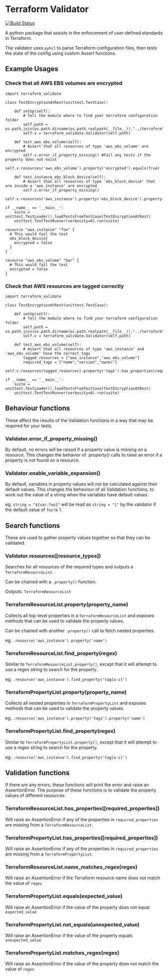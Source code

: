 # Terraform Validator

[![Build Status](https://travis-ci.org/elmundio87/terraform_validate.svg?branch=master)](https://travis-ci.org/elmundio87/terraform_valide)

A python package that assists in the enforcement of user-defined standards in Terraform.

The validator uses `pyhcl` to parse Terraform configuration files, then tests the state of the config using custom Assert functions.

## Example Usages

### Check that all AWS EBS volumes are encrypted


```
import terraform_validate

class TestEncryptionAtRest(unittest.TestCase):

    def setUp(self):
        # Tell the module where to find your terraform configuration folder
        self.path = os.path.join(os.path.dirname(os.path.realpath(__file__)),"../terraform")
        self.v = terraform_validate.Validator(self.path)

    def test_aws_ebs_volume(self):
        # Assert that all resources of type 'aws_ebs_volume' are encrypted
        self.v.error_if_property_missing() #Fail any tests if the property does not exist
        self.v.resources('aws_ebs_volume').property('encrypted').equals(True)

    def test_instance_ebs_block_device(self):
        # Assert that all resources of type 'ebs_block_device' that are inside a 'aws_instance' are encrypted
        self.v.error_if_property_missing()
        self.v.resources('aws_instance').property('ebs_block_device').property('encrypted').equals(True)

if __name__ == '__main__':
    suite = unittest.TestLoader().loadTestsFromTestCase(TestEncryptionAtRest)
    unittest.TextTestRunner(verbosity=0).run(suite)

```

```
resource "aws_instance" "foo" {
  # This would fail the test
  ebs_block_device{
    encrypted = false
  }
}

resource "aws_ebs_volume" "bar" {
  # This would fail the test
  encrypted = false
}
```

### Check that AWS resources are tagged correctly

```
import terraform_validate

class TestEncryptionAtRest(unittest.TestCase):

    def setUp(self):
        # Tell the module where to find your terraform configuration folder
        self.path = os.path.join(os.path.dirname(os.path.realpath(__file__)),"../terraform")
        self.v = terraform_validate.Validator(self.path)
        
    def test_aws_ebs_volume(self):
        # Assert that all resources of type 'aws_instance' and 'aws_ebs_volume' have the correct tags
        tagged_resources = ["aws_instance","aws_ebs_volume"]
        required_tags = ["name","version","owner"]
        self.v.resources(tagged_resources).property('tags').has_properties(required_tags)

if __name__ == '__main__':
    suite = unittest.TestLoader().loadTestsFromTestCase(TestEncryptionAtRest)
    unittest.TextTestRunner(verbosity=0).run(suite)
```

## Behaviour functions

These affect the results of the Validation functions in a way that may be required for your tests.

### Validator.error_if_property_missing()

By default, no errors will be raised if a property value is missing on a resource. This changes the behavior of .property() calls to raise an error if a property is not found on a resource.

### Validator.enable_variable_expansion()

By default, variables in property values will not be calculated against their default values. This changes the behaviour of all Validation functions, to work out the value of a string when the variables have default values.

eg. `string = "${var.foo}"` will be read as `string = "1"` by the validator if the default value of `foo` is 1.

## Search functions

These are used to gather property values together so that they can be validated.

### Validator.resources([resource_types])
Searches for all resources of the required types and outputs a `TerraformResourceList`.

Can be chained with a `.property()` function.

Outputs: `TerraformResourceList`

### TerraformResourceList.property(property_name)

Collects all top-level properties in a `TerraformResourceList`  and exposes methods that can be used to validate the property values.

Can be chained with another `.property()` call to fetch nested properties.

eg. ``.resource('aws_instance').property('name')``

### TerraformResourceList.find_property(regex)

Similar to `TerraformResourceList.property()`, except that it will attempt to use a regex string to search for the property.

eg. ``.resource('aws_instance').find_property('tag[a-z]')``


### TerraformPropertyList.property(property_name)

Collects all nested properties in `TerraformPropertyList` and exposes methods that can be used to validate the property values.

eg. ``.resource('aws_instance').property('tags').property('name')``


### TerraformPropertyList.find_property(regex)

Similar to `TerraformPropertyList.property()`, except that it will attempt to use a regex string to search for the property.

eg. ``.resource('aws_instance').find_property('tag[a-z]')``

## Validation functions

If there are any errors, these functions will print the error and raise an AssertionError. The purpose of these functions is to validate the property values of different resources.

### TerraformResourceList.has_properties([required_properties])

Will raise an AssertionError if any of the properties in `required_properties` are missing from a `TerraformResourceList`.

### TerraformPropertyList.has_properties([required_properties])

Will raise an AssertionError if any of the properties in `required_properties` are missing from a `TerraformPropertyList`.

### TerraformResourceList.name_matches_regex(regex)

Will raise an AssertionError if the Terraform resource name does not match the value of `regex`

### TerraformPropertyList.equals(expected_value)

Will raise an AssertionError if the value of the property does not equal `expected_value`

### TerraformPropertyList.not_equals(unexpected_value)

Will raise an AssertionError if the value of the property equals `unexpected_value`

### TerraformPropertyList.matches_regex(regex)

Will raise an AssertionError if the value of the property does not match the value of `regex`
  
